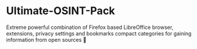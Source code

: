 # Ultimate-OSINT-Pack
Extreme powerful combination of Firefox based LibreOffice browser, extensions, privacy settings and bookmarks compact categories for gaining information from open sources 🔎
